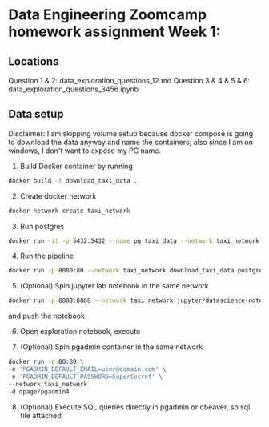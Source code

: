 # Data Engineering Zoomcamp homework assignment Week 1:

## Locations

Question 1 & 2: data_exploration_questions_12.md
Question 3 & 4 & 5 & 6: data_exploration_questions_3456.ipynb

## Data setup

Disclaimer: I am skipping volume setup because docker compose is going to download the data anyway and name the containers; also since I am on windows,
I don't want to expose my PC name.

1. Build Docker container by running

```bash
docker build -t download_taxi_data .
```

2. Create docker network

```bash
docker network create taxi_network
```

3. Run postgres

```bash
docker run -it -p 5432:5432 --name pg_taxi_data --network taxi_network postgres
```

4. Run the pipeline

```bash
docker run -p 8080:80 --network taxi_network download_taxi_data postgres postgres pg_taxi_data postgres
```

5. (Optional) Spin jupyter lab notebook in the same network

```bash
docker run -p 8888:8888 --network taxi_network jupyter/datascience-notebook
```

and push the notebook

6. Open exploration notebook, execute

7. (Optional) Spin pgadmin container in the same network

```bash
docker run -p 80:80 \
-e 'PGADMIN_DEFAULT_EMAIL=user@domain.com' \
-e 'PGADMIN_DEFAULT_PASSWORD=SuperSecret' \
--network taxi_network
-d dpage/pgadmin4
```

8. (Optional) Execute SQL queries directly in pgadmin or dbeaver, so sql file attached

